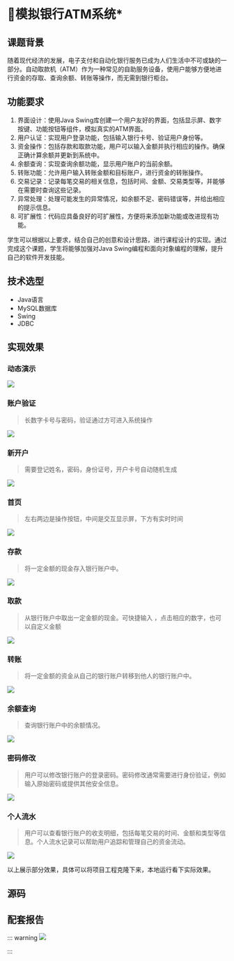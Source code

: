 # 🏦模拟银行ATM系统*

<MyGlobalComponent />


## 课题背景

随着现代经济的发展，电子支付和自动化银行服务已成为人们生活中不可或缺的一部分。自动取款机（ATM）作为一种常见的自助服务设备，使用户能够方便地进行资金的存取、查询余额、转账等操作，而无需到银行柜台。


## 功能要求
1. 界面设计：使用Java Swing库创建一个用户友好的界面，包括显示屏、数字按键、功能按钮等组件，模拟真实的ATM界面。
2. 用户认证：实现用户登录功能，包括输入银行卡号、验证用户身份等。
3. 资金操作：包括存款和取款功能，用户可以输入金额并执行相应的操作。确保正确计算余额并更新到系统中。
4. 余额查询：实现查询余额功能，显示用户账户的当前余额。
5. 转账功能：允许用户输入转账金额和目标账户，进行资金的转账操作。
6. 交易记录：记录每笔交易的相关信息，包括时间、金额、交易类型等，并能够在需要时查询这些记录。
7. 异常处理：处理可能发生的异常情况，如余额不足、密码错误等，并给出相应的提示信息。
8. 可扩展性：代码应具备良好的可扩展性，方便将来添加新功能或改进现有功能。

学生可以根据以上要求，结合自己的创意和设计思路，进行课程设计的实现。通过完成这个课题，学生将能够加强对Java Swing编程和面向对象编程的理解，提升自己的软件开发技能。



## 技术选型

- Java语言
- MySQL数据库
- Swing
- JDBC

## 实现效果

### 动态演示

![](http://cdn.qiniu.liyansheng.top/typora/GIF%202024-1-10%2017-59-20.gif)

### 账户验证

> 长数字卡号与密码，验证通过方可进入系统操作

![](http://cdn.qiniu.liyansheng.top/typora/image-20240110174706480.png)

### 新开户

> 需要登记姓名，密码，身份证号，开户卡号自动随机生成

![](http://cdn.qiniu.liyansheng.top/typora/image-20240110174716078.png)

### 首页

> 左右两边是操作按钮，中间是交互显示屏，下方有实时时间

![](http://cdn.qiniu.liyansheng.top/typora/image-20240110174732028.png)

### 存款

> 将一定金额的现金存入银行账户中。

![](http://cdn.qiniu.liyansheng.top/typora/image-20240110174829725.png)

### 取款

> 从银行账户中取出一定金额的现金。可快捷输入 ，点击相应的数字，也可以自定义金额

![](http://cdn.qiniu.liyansheng.top/typora/image-20240110174837436.png)

### 转账

> 将一定金额的资金从自己的银行账户转移到他人的银行账户中。

![](http://cdn.qiniu.liyansheng.top/typora/image-20240110174846225.png)

### 余额查询

> 查询银行账户中的余额情况。

![](http://cdn.qiniu.liyansheng.top/typora/image-20240110174857152.png)

### 密码修改

> 用户可以修改银行账户的登录密码。密码修改通常需要进行身份验证，例如输入原始密码或提供其他安全信息。

![](http://cdn.qiniu.liyansheng.top/typora/image-20240110174907645.png)

### 个人流水

> 用户可以查看银行账户的收支明细，包括每笔交易的时间、金额和类型等信息。个人流水记录可以帮助用户追踪和管理自己的资金流动。

![](http://cdn.qiniu.liyansheng.top/typora/image-20240110174920662.png)

以上展示部分效果，具体可以将项目工程克隆下来，本地运行看下实际效果。



## 源码

<gzh />

<ClientOnly>
  <KeywordTip keyword="银行系统" />
</ClientOnly>




## 配套报告


::: warning
![](http://cdn.qiniu.liyansheng.top/img/Snipaste_2024-01-10_19-14-58.jpg)
<!-- ![](http://cdn.qiniu.liyansheng.top/img/20240614231335.png) -->
:::

<PaymentButton :productId="122" :buttonText="'点我获取--报告'" />